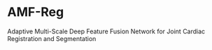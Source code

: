 # AMF-Reg
Adaptive Multi-Scale Deep Feature Fusion Network for Joint Cardiac Registration and Segmentation
